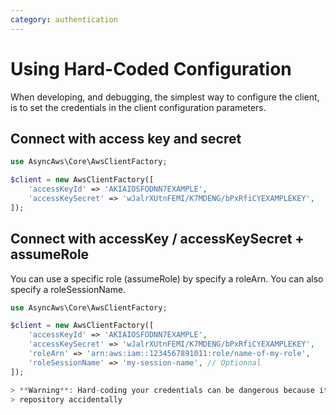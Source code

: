 ```yaml
---
category: authentication
---
```


# Using Hard-Coded Configuration

When developing, and debugging, the simplest way to configure the client, is to set the credentials in the
client configuration parameters.

## Connect with access key and secret

```php
use AsyncAws\Core\AwsClientFactory;

$client = new AwsClientFactory([
    'accessKeyId' => 'AKIAIOSFODNN7EXAMPLE',
    'accessKeySecret' => 'wJalrXUtnFEMI/K7MDENG/bPxRfiCYEXAMPLEKEY',
]);
```

## Connect with accessKey / accessKeySecret + assumeRole
You can use a specific role (assumeRole) by specify a roleArn.
You can also specify a roleSessionName.

```php
use AsyncAws\Core\AwsClientFactory;

$client = new AwsClientFactory([
    'accessKeyId' => 'AKIAIOSFODNN7EXAMPLE',
    'accessKeySecret' => 'wJalrXUtnFEMI/K7MDENG/bPxRfiCYEXAMPLEKEY',
    'roleArn' => 'arn:aws:iam::1234567891011:role/name-of-my-role',
    'roleSessionName' => 'my-session-name', // Optionnal
]);

> **Warning**: Hard-coding your credentials can be dangerous because it’s easy to commit your credentials into an SCM
> repository accidentally
